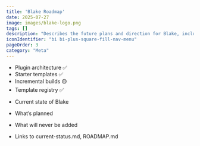 ```yaml
---
title: 'Blake Roadmap'
date: 2025-07-27
image: images/blake-logo.png
tags: []
description: "Describes the future plans and direction for Blake, including upcoming features and improvements."
iconIdentifier: "bi bi-plus-square-fill-nav-menu"
pageOrder: 3
category: "Meta"
---
```



- Plugin architecture ✅
- Starter templates ✅
- Incremental builds 🟡
- Template registry ✅

* Current state of Blake

* What’s planned

* What will never be added

* Links to current-status.md, ROADMAP.md
